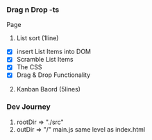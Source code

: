 ### Drag n Drop -ts

Page
1. List sort (1line)
- [X] insert List Items into DOM
- [X] Scramble List Items
- [X] The CSS
- [X] Drag & Drop Functionality

2. Kanban Baord (5lines)

### Dev Journey

1. rootDir => "./src"
2. outDir => "/" main.js same level as index.html
